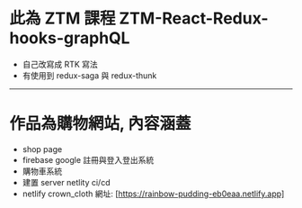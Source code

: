 # 此為 ZTM 課程 ZTM-React-Redux-hooks-graphQL
- 自己改寫成 RTK 寫法 
- 有使用到 redux-saga 與 redux-thunk
----
# 作品為購物網站, 內容涵蓋
- shop page
- firebase google 註冊與登入登出系統
- 購物車系統
- 建置 server netlity ci/cd
- netlify crown_cloth 網址: [https://rainbow-pudding-eb0eaa.netlify.app]
